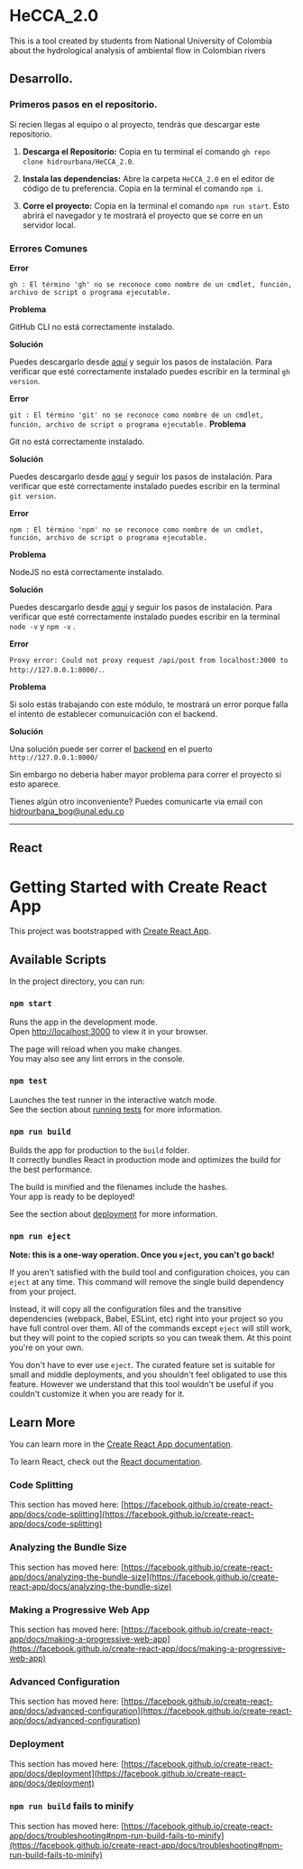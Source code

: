 
# HeCCA_2.0

This is a tool created by students from National University of Colombia about the hydrological analysis of ambiental flow in Colombian rivers


## Desarrollo.

### Primeros pasos en el repositorio.

Si recien llegas al equipo o al proyecto, tendrás que descargar este repositorio. 

1. **Descarga el Repositorio:** Copia en tu terminal el comando `gh repo clone hidrourbana/HeCCA_2.0`.

2. **Instala las dependencias:** Abre la carpeta `HeCCA_2.0` en el editor de código de tu preferencia. Copia en la terminal el comando `npm i`.

3. **Corre el proyecto:** Copia en la terminal el comando `npm run start`. Esto abrirá el navegador y te mostrará el proyecto que se corre en un servidor local. 

### Errores Comunes


**Error** 

`gh : El término 'gh' no se reconoce como nombre de un cmdlet, función, archivo de script o programa ejecutable.` 

**Problema**

GitHub CLI no está correctamente instalado. 

**Solución** 

Puedes descargarlo desde [aquí](https://cli.github.com/) y seguir los pasos de instalación. Para verificar que esté correctamente instalado puedes escribir en la terminal `gh version`. 


**Error** 

`git : El término 'git' no se reconoce como nombre de un cmdlet, función, archivo de script o programa ejecutable.`
**Problema**

Git no está correctamente instalado. 

**Solución** 

Puedes descargarlo desde [aquí](https://git-scm.com/downloads) y seguir los pasos de instalación. Para verificar que esté correctamente instalado puedes escribir en la terminal `git version`. 


**Error** 

`npm : El término 'npm' no se reconoce como nombre de un cmdlet, función, archivo de script o programa ejecutable.`

**Problema**

NodeJS no está correctamente instalado. 

**Solución** 

Puedes descargarlo desde [aquí](https://nodejs.org/en) y seguir los pasos de instalación. Para verificar que esté correctamente instalado puedes escribir en la terminal `node -v` y `npm -v` . 


**Error** 

`Proxy error: Could not proxy request /api/post from localhost:3000 to http://127.0.0.1:8000/.`. 

**Problema**

Si solo estás trabajando con este módulo, te mostrará un error porque falla el intento de establecer comunuicación con el backend. 

**Solución** 

Una solución puede ser correr el [backend](https://github.com/hidrourbana/HeCCA-2.0-Backend) en el puerto `http://127.0.0.1:8000/` 

Sin embargo no deberia haber mayor problema para correr el proyecto si esto aparece.


Tienes algún otro inconveniente? Puedes comunicarte via email con  hidrourbana_bog@unal.edu.co

*** 

## React 

# Getting Started with Create React App

This project was bootstrapped with [Create React App](https://github.com/facebook/create-react-app).

## Available Scripts

In the project directory, you can run:

### `npm start`

Runs the app in the development mode.\
Open [http://localhost:3000](http://localhost:3000) to view it in your browser.

The page will reload when you make changes.\
You may also see any lint errors in the console.

### `npm test`

Launches the test runner in the interactive watch mode.\
See the section about [running tests](https://facebook.github.io/create-react-app/docs/running-tests) for more information.

### `npm run build`

Builds the app for production to the `build` folder.\
It correctly bundles React in production mode and optimizes the build for the best performance.

The build is minified and the filenames include the hashes.\
Your app is ready to be deployed!

See the section about [deployment](https://facebook.github.io/create-react-app/docs/deployment) for more information.

### `npm run eject`

**Note: this is a one-way operation. Once you `eject`, you can't go back!**

If you aren't satisfied with the build tool and configuration choices, you can `eject` at any time. This command will remove the single build dependency from your project.

Instead, it will copy all the configuration files and the transitive dependencies (webpack, Babel, ESLint, etc) right into your project so you have full control over them. All of the commands except `eject` will still work, but they will point to the copied scripts so you can tweak them. At this point you're on your own.

You don't have to ever use `eject`. The curated feature set is suitable for small and middle deployments, and you shouldn't feel obligated to use this feature. However we understand that this tool wouldn't be useful if you couldn't customize it when you are ready for it.

## Learn More

You can learn more in the [Create React App documentation](https://facebook.github.io/create-react-app/docs/getting-started).

To learn React, check out the [React documentation](https://reactjs.org/).

### Code Splitting

This section has moved here: [https://facebook.github.io/create-react-app/docs/code-splitting](https://facebook.github.io/create-react-app/docs/code-splitting)

### Analyzing the Bundle Size

This section has moved here: [https://facebook.github.io/create-react-app/docs/analyzing-the-bundle-size](https://facebook.github.io/create-react-app/docs/analyzing-the-bundle-size)

### Making a Progressive Web App

This section has moved here: [https://facebook.github.io/create-react-app/docs/making-a-progressive-web-app](https://facebook.github.io/create-react-app/docs/making-a-progressive-web-app)

### Advanced Configuration

This section has moved here: [https://facebook.github.io/create-react-app/docs/advanced-configuration](https://facebook.github.io/create-react-app/docs/advanced-configuration)

### Deployment

This section has moved here: [https://facebook.github.io/create-react-app/docs/deployment](https://facebook.github.io/create-react-app/docs/deployment)

### `npm run build` fails to minify

This section has moved here: [https://facebook.github.io/create-react-app/docs/troubleshooting#npm-run-build-fails-to-minify](https://facebook.github.io/create-react-app/docs/troubleshooting#npm-run-build-fails-to-minify)

